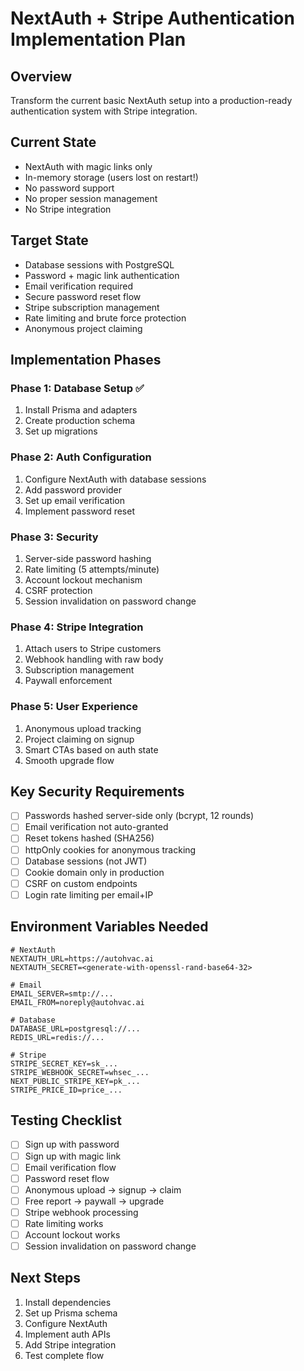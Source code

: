 # NextAuth + Stripe Authentication Implementation Plan

## Overview
Transform the current basic NextAuth setup into a production-ready authentication system with Stripe integration.

## Current State
- NextAuth with magic links only
- In-memory storage (users lost on restart!)
- No password support
- No proper session management
- No Stripe integration

## Target State
- Database sessions with PostgreSQL
- Password + magic link authentication
- Email verification required
- Secure password reset flow
- Stripe subscription management
- Rate limiting and brute force protection
- Anonymous project claiming

## Implementation Phases

### Phase 1: Database Setup ✅
1. Install Prisma and adapters
2. Create production schema
3. Set up migrations

### Phase 2: Auth Configuration
1. Configure NextAuth with database sessions
2. Add password provider
3. Set up email verification
4. Implement password reset

### Phase 3: Security
1. Server-side password hashing
2. Rate limiting (5 attempts/minute)
3. Account lockout mechanism
4. CSRF protection
5. Session invalidation on password change

### Phase 4: Stripe Integration
1. Attach users to Stripe customers
2. Webhook handling with raw body
3. Subscription management
4. Paywall enforcement

### Phase 5: User Experience
1. Anonymous upload tracking
2. Project claiming on signup
3. Smart CTAs based on auth state
4. Smooth upgrade flow

## Key Security Requirements
- [ ] Passwords hashed server-side only (bcrypt, 12 rounds)
- [ ] Email verification not auto-granted
- [ ] Reset tokens hashed (SHA256)
- [ ] httpOnly cookies for anonymous tracking
- [ ] Database sessions (not JWT)
- [ ] Cookie domain only in production
- [ ] CSRF on custom endpoints
- [ ] Login rate limiting per email+IP

## Environment Variables Needed
```env
# NextAuth
NEXTAUTH_URL=https://autohvac.ai
NEXTAUTH_SECRET=<generate-with-openssl-rand-base64-32>

# Email
EMAIL_SERVER=smtp://...
EMAIL_FROM=noreply@autohvac.ai

# Database
DATABASE_URL=postgresql://...
REDIS_URL=redis://...

# Stripe
STRIPE_SECRET_KEY=sk_...
STRIPE_WEBHOOK_SECRET=whsec_...
NEXT_PUBLIC_STRIPE_KEY=pk_...
STRIPE_PRICE_ID=price_...
```

## Testing Checklist
- [ ] Sign up with password
- [ ] Sign up with magic link
- [ ] Email verification flow
- [ ] Password reset flow
- [ ] Anonymous upload → signup → claim
- [ ] Free report → paywall → upgrade
- [ ] Stripe webhook processing
- [ ] Rate limiting works
- [ ] Account lockout works
- [ ] Session invalidation on password change

## Next Steps
1. Install dependencies
2. Set up Prisma schema
3. Configure NextAuth
4. Implement auth APIs
5. Add Stripe integration
6. Test complete flow